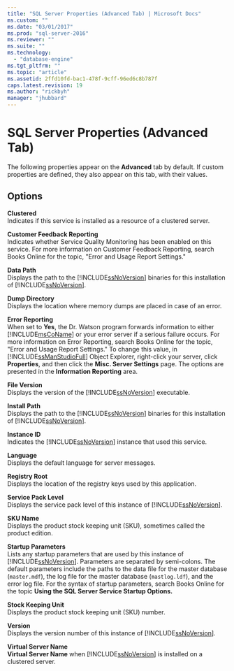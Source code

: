 ```yaml
---
title: "SQL Server Properties (Advanced Tab) | Microsoft Docs"
ms.custom: ""
ms.date: "03/01/2017"
ms.prod: "sql-server-2016"
ms.reviewer: ""
ms.suite: ""
ms.technology: 
  - "database-engine"
ms.tgt_pltfrm: ""
ms.topic: "article"
ms.assetid: 2ffd10fd-bac1-478f-9cff-96ed6c8b787f
caps.latest.revision: 19
ms.author: "rickbyh"
manager: "jhubbard"
---
```

# SQL Server Properties (Advanced Tab)
  The following properties appear on the **Advanced** tab by default. If custom properties are defined, they also appear on this tab, with their values.  
  
## Options  
 **Clustered**  
 Indicates if this service is installed as a resource of a clustered server.  
  
 **Customer Feedback Reporting**  
 Indicates whether Service Quality Monitoring has been enabled on this service. For more information on Customer Feedback Reporting, search Books Online for the topic, "Error and Usage Report Settings."  
  
 **Data Path**  
 Displays the path to the [!INCLUDE[ssNoVersion](../../advanced-analytics/r-services/includes/ssnoversion-md.md)] binaries for this installation of [!INCLUDE[ssNoVersion](../../advanced-analytics/r-services/includes/ssnoversion-md.md)].  
  
 **Dump Directory**  
 Displays the location where memory dumps are placed in case of an error.  
  
 **Error Reporting**  
 When set to **Yes**, the Dr. Watson program forwards information to either [!INCLUDE[msCoName](../../advanced-analytics/r-services/tutorials/includes/msconame-md.md)] or your error server if a serious failure occurs. For more information on Error Reporting, search Books Online for the topic, "Error and Usage Report Settings." To change this value, in [!INCLUDE[ssManStudioFull](../../advanced-analytics/r-services/includes/ssmanstudiofull-md.md)] Object Explorer, right-click your server, click **Properties**, and then click the **Misc. Server Settings** page. The options are presented in the **Information Reporting** area.  
  
 **File Version**  
 Displays the version of the [!INCLUDE[ssNoVersion](../../advanced-analytics/r-services/includes/ssnoversion-md.md)] executable.  
  
 **Install Path**  
 Displays the path to the [!INCLUDE[ssNoVersion](../../advanced-analytics/r-services/includes/ssnoversion-md.md)] binaries for this installation of [!INCLUDE[ssNoVersion](../../advanced-analytics/r-services/includes/ssnoversion-md.md)].  
  
 **Instance ID**  
 Indicates the [!INCLUDE[ssNoVersion](../../advanced-analytics/r-services/includes/ssnoversion-md.md)] instance that used this service.  
  
 **Language**  
 Displays the default language for server messages.  
  
 **Registry Root**  
 Displays the location of the registry keys used by this application.  
  
 **Service Pack Level**  
 Displays the service pack level of this instance of [!INCLUDE[ssNoVersion](../../advanced-analytics/r-services/includes/ssnoversion-md.md)].  
  
 **SKU Name**  
 Displays the product stock keeping unit (SKU), sometimes called the product edition.  
  
 **Startup Parameters**  
 Lists any startup parameters that are used by this instance of [!INCLUDE[ssNoVersion](../../advanced-analytics/r-services/includes/ssnoversion-md.md)]. Parameters are separated by semi-colons. The default parameters include the paths to the data file for the master database (`master.mdf`), the log file for the master database (`mastlog.ldf`), and the error log file. For the syntax of startup parameters, search Books Online for the topic **Using the SQL Server Service Startup Options.**  
  
 **Stock Keeping Unit**  
 Displays the product stock keeping unit (SKU) number.  
  
 **Version**  
 Displays the version number of this instance of [!INCLUDE[ssNoVersion](../../advanced-analytics/r-services/includes/ssnoversion-md.md)].  
  
 **Virtual Server Name**  
 **Virtual Server Name** when [!INCLUDE[ssNoVersion](../../advanced-analytics/r-services/includes/ssnoversion-md.md)] is installed on a clustered server.  
  
  